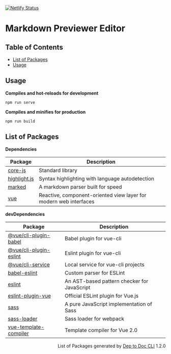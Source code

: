 [![Netlify Status](https://api.netlify.com/api/v1/badges/75be01d4-2530-4ff3-b32b-b261335b8ccd/deploy-status)](https://app.netlify.com/sites/markdown-previewer-editor/deploys)

# Markdown Previewer Editor

Table of Contents
-----------------

- [List of Packages](#list-of-packages)
- [Usage](#usage)

Usage
-----

__Compiles and hot-reloads for development__
```
npm run serve
```

__Compiles and minifies for production__
```
npm run build
```


List of Packages
----------------

__Dependencies__

| Package                                                                                                    | Description                                                       |
| ---------------------------------------------------------------------------------------------------------- | ----------------------------------------------------------------- |
| [core-js](https://github.com/zloirock/core-js#readme)                                                      | Standard library                                                  |
| [highlight.js](https://highlightjs.org/)                                                                   | Syntax highlighting with language autodetection                   |
| [marked](https://marked.js.org)                                                                            | A markdown parser built for speed                                 |
| [vue](https://github.com/vuejs/vue#readme)                                                                 | Reactive, component-oriented view layer for modern web interfaces |


__devDependencies__

| Package                                                                                                    | Description                                                       |
| ---------------------------------------------------------------------------------------------------------- | ----------------------------------------------------------------- |
| [@vue/cli-plugin-babel](https://github.com/vuejs/vue-cli/tree/dev/packages/@vue/cli-plugin-babel#readme)   | Babel plugin for vue-cli                                          |
| [@vue/cli-plugin-eslint](https://github.com/vuejs/vue-cli/tree/dev/packages/@vue/cli-plugin-eslint#readme) | Eslint plugin for vue-cli                                         |
| [@vue/cli-service](https://cli.vuejs.org/)                                                                 | Local service for vue-cli projects                                |
| [babel-eslint](https://github.com/babel/babel-eslint)                                                      | Custom parser for ESLint                                          |
| [eslint](https://eslint.org)                                                                               | An AST-based pattern checker for JavaScript                       |
| [eslint-plugin-vue](https://eslint.vuejs.org)                                                              | Official ESLint plugin for Vue.js                                 |
| [sass](https://github.com/sass/dart-sass)                                                                  | A pure JavaScript implementation of Sass                          |
| [sass-loader](https://github.com/webpack-contrib/sass-loader)                                              | Sass loader for webpack                                           |
| [vue-template-compiler](https://github.com/vuejs/vue/tree/dev/packages/vue-template-compiler#readme)       | Template compiler for Vue 2.0                                     |


<div align="right">
  List of Packages generated by <a href="https://github.com/Drozerah/dep-to-doc-cli.git">Dep to Doc CLI</a> 1.2.0
  </div>
